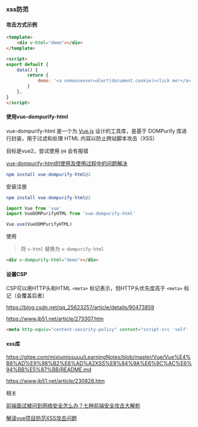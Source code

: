 ### xss防范

#### 攻击方式示例

```html
<template>
    <div v-html="demo"></div>
</template>

<script>
export default {
    data() {
        return {
            demo: '<a onmouseover=alert(document.cookie)>click me!</a>'
        }
    },
}
</script>
```



#### 使用vue-dompurify-html

vue-dompurify-html 是一个为 [Vue.js](https://so.csdn.net/so/search?q=Vue.js&spm=1001.2101.3001.7020) 设计的工具库，是基于 DOMPurify 库进行封装，用于过滤和处理 HTML 内容以防止跨站脚本攻击（XSS）

目标是vue2，尝试使用 `@4` 会有报错

[vue-dompurify-html的使用及使用过程中的问题解决](https://blog.csdn.net/weixin_46675693/article/details/140023706)

```elm
npm install vue-dompurify-html@2
```

安装注册

```elm
npm install vue-dompurify-html@2
```

```javascript
import Vue from 'vue'
import VueDOMPurifyHTML from 'vue-dompurify-html'

Vue.use(VueDOMPurifyHTML)
```

使用

> 将 `v-html` 替换为 `v-dompurify-html`

```html
<div v-dompurify-html="demo"></div>
```



#### 设置CSP

CSP可以用HTTP头和HTML `<meta>` 标记表示，但HTTP头优先度高于 `<meta>` 标记（会覆盖后者）

https://blog.csdn.net/qq_25623257/article/details/90473859

https://www.jb51.net/article/273307.htm

```html
<meta http-equiv="content-security-policy" content="script-src 'self' 'unsafe-inline' 'unsafe-eval' https://osscdn.demo.com;">
```





#### xss库

https://gitee.com/mixiumissuuu/LearningNotes/blob/master/Vue/Vue%E4%B8%AD%E9%98%B2%E6%AD%A2XSS%E8%84%9A%E6%9C%AC%E6%94%BB%E5%87%BB/README.md

https://www.jb51.net/article/230828.htm



相关

[前端面试被问到网络安全怎么办？七种前端安全攻击大解析](https://www.51cto.com/article/785823.html)

[解读vue项目防范XSS攻击问题](https://www.jb51.net/article/273307.htm)

